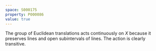 ```yaml
---
space: S000175
property: P000086
value: true
---
```


The group of Euclidean translations acts continuously on $X$ because it preserves lines and open subintervals of lines. The action is clearly transitive.
